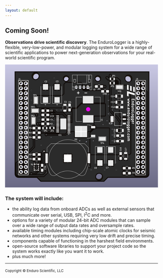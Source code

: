 ```yaml
---
layout: default
---
```


## Coming Soon!

**Observations drive scientific discovery**. The EnduroLogger is a highly-flexible, very-low-power, and modular logging system for a wide range of scientific applications to power next-generation observations for your real-world scientific program.

![endurologger](/assets/images/board.png)

### The system will include:

*   the ability log data from onboard ADCs as well as external sensors that communicate over serial, USB, SPI, I<sup>2</sup>C and more.
*   options for a variety of modular 24-bit ADC modules that can sample over a wide range of output data rates and oversample rates.
*   available timing modules including chip-scale atomic clocks for seismic networks and other systems requiring very low drift and precise timing.
*   components capable of functioning in the harshest field environments.
*   open-source software libraries to support your project code so the system works exactly like you want it to work.
*   plus much more!

* * *
<small>Copyright &copy; Enduro Scientific, LLC</small>
